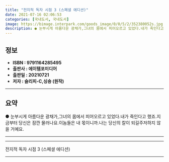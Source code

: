 ```yaml
---
title: "전지적 독자 시점 3 (스페셜 에디션)"
date: 2021-07-16 02:06:53
categories: [국내도서, 국내도서]
image: https://bimage.interpark.com/goods_image/0/0/5/2/352380052s.jpg
description: ● 눈부시게 아름다운 광채가,그녀의 몸에서 피어오르고 있었다.내가 죽인다고 했죠.지금부터 당신은 잠깐 물러나요.이놈들은 내 몫이니까.나는 당신의 칼이 되길주저하지 않을 거예요.
---
```


## **정보**

- **ISBN : 9791164285495**
- **출판사 : 에이템포미디어**
- **출판일 : 20210721**
- **저자 : 슬리피-C,싱숑 (원작)**

------



## **요약**

●  눈부시게 아름다운 광채가,그녀의 몸에서 피어오르고 있었다.내가 죽인다고 했죠.지금부터 당신은 잠깐 물러나요.이놈들은 내 몫이니까.나는 당신의 칼이 되길주저하지 않을 거예요.

------



------


전지적 독자 시점 3 (스페셜 에디션) 

------


